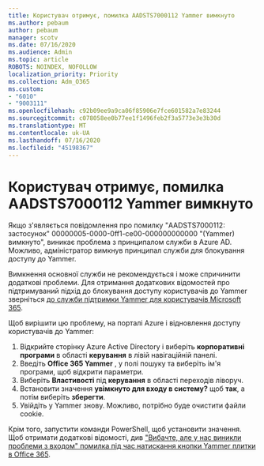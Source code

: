 ```yaml
---
title: Користувач отримує, помилка AADSTS7000112 Yammer вимкнуто
ms.author: pebaum
author: pebaum
manager: scotv
ms.date: 07/16/2020
ms.audience: Admin
ms.topic: article
ROBOTS: NOINDEX, NOFOLLOW
localization_priority: Priority
ms.collection: Adm_O365
ms.custom:
- "6010"
- "9003111"
ms.openlocfilehash: c92b09ee9a9ca06f85906e7fce601582a7e83244
ms.sourcegitcommit: c078058ee0b77ee1f1496feb2f3a5773e3e3b30d
ms.translationtype: MT
ms.contentlocale: uk-UA
ms.lasthandoff: 07/16/2020
ms.locfileid: "45198367"
---
```

# <a name="user-receives-error-aadsts7000112-yammer-is-disabled"></a>Користувач отримує, помилка AADSTS7000112 Yammer вимкнуто

Якщо з'являється повідомлення про помилку "AADSTS7000112: застосунок" 00000005-0000-0ff1-ce00-000000000000 "(Yammer) вимкнуто", виникає проблема з принципалом служби в Azure AD. Можливо, адміністратор вимкнув принципал служби для блокування доступу до Yammer.

Вимкнення основної служби не рекомендується і може спричинити додаткові проблеми. Для отримання додаткових відомостей про підтримуваний підхід до блокування доступу користувачів до Yammer зверніться [до служби підтримки Yammer для користувачів Microsoft 365](https://docs.microsoft.com/yammer/manage-yammer-users/turn-off-user-access).  

Щоб вирішити цю проблему, на порталі Azure і відновлення доступу користувачів до Yammer:

1.  Відкрийте сторінку Azure Active Directory і виберіть **корпоративні програми** в області **керування** в лівій навігаційній панелі.
3.  Введіть **Office 365 Yammer** , у полі пошуку та виберіть ім'я програми, щоб відкрити параметри.
4.  Виберіть **Властивості** під **керування** в області переходів ліворуч.
5.  Встановити значення **увімкнуто для входу в систему?** щоб **так**, а потім виберіть **зберегти**.
6.  Увійдіть у Yammer знову. Можливо, потрібно буде очистити файли cookie.

Крім того, запустити команди PowerShell, щоб установити значення. Щоб отримати додаткові відомості, див ["Вибачте, але у нас виникли проблеми з входом" помилка під час натискання кнопки Yammer плитки в Office 365](https://docs.microsoft.com/yammer/troubleshoot-problems/error-when-click-the-yammer-tile-in-office-365). 
